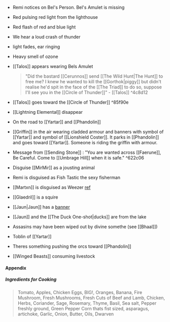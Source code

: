
 - Remi notices on Bel's Person. Bel's Amulet is missing
- Red pulsing red light from the lighthouse
- Red flash of red and blue light
- We hear a loud crash of thunder
- light fades, ear ringing
- Heavy smell of ozone 

- [[Talos]] appears wearing Bels Amulet
	>"Did the bastard [[Cerunnos]] send [[The Wild Hunt|The Hunt]] to free me? I knew he wanted to kill the [[Gorthok|piggy]] but didn't realise he'd spit in the face of the [[The Triad]] to do so, suppose I'll see you in the [[Circle of Thunder]]" - [[Talos]] 
	 ^4c8d12
- [[Talos]] goes toward the [[Circle of Thunder]]  ^85f90e
- [[Lightning Elemental]] disappear
- On the road to [[Yartar]] and [[Phandolin]] 
- [[Griffin]] in the air wearing cladded armour and banners with symbol of [[Yartar]] and symbol of [[Lionshield Coster]]. It parks in [[Phandolin]] and goes toward [[Yartar]]. Someone is riding the griffin with armour. 
- Message from [[Sending Stone]] : "You are wanted across [[Faerune]], Be Careful. Come to [[Umbrage Hill]] when it is safe." ^622c06
- Disguise [[MirMir]] as a jousting animal
- Remi is disguised as Fish Tastic the sexy fisherman
- [[Martxn]] is disguised as Weezer [ref](https://media.discordapp.net/attachments/1121077159801397350/1241620489810481152/image.png?ex=664adcb0&is=66498b30&hm=f6ed58b30fc3f8a2b2b47c1bddae0d0b7b97d9d3767fda0336ff479d4453a1cd&=&format=webp&quality=lossless&width=323&height=768)
- [[Glaedril]] is a squire
- [[Jaun|Jaun]] has a [banner](https://media.discordapp.net/attachments/1121077159801397350/1241623165898194964/maxresdefault.png?ex=664adf2e&is=66498dae&hm=b115275499429f3f00cbdb8dff34dbad72ec446bd49e2a38aae50a41be06cf56&=&format=webp&quality=lossless&width=1240&height=698)
- [[Jaun]] and the [[The Duck One-shot|ducks]] are from the lake
- Assasins may have been wiped out by divine somethe (see [[Bhaal]])
- Toblin of [[Yartar]]
- Theres something pushing the orcs toward [[Phandolin]]
- [[Winged Beasts]] consuming livestock
#### Appendix
##### Ingredients for Cooking
> Tomato, Apples, Chicken Eggs, BIG!, Oranges, Banana, Fire Mushroom, Fresh Mushrooms, Fresh Cuts of Beef and Lamb, Chicken, Herbs, Coriander, Sage, Rosemary, Thyme, Basil, Sea salt, Pepper freshly ground, Green Pepper Corn thats fist sized, asparagus, artichoke, Garlic, Onion, Butter, Oils, Dwarven
